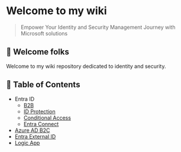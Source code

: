 # Welcome to my wiki

> Empower Your Identity and Security Management Journey with Microsoft solutions

## 📢 Welcome folks 

Welcome to my wiki repository dedicated to identity and security.

## 📖 Table of Contents
- Entra ID
    - [B2B](./Entra%20ID/B2B/README.md)
    - [ID Protection](./Entra%20ID/ID%20Protection/README.md)
    - [Conditional Access](./Entra%20ID/CAP/README.md)
    - [Entra Connect](./Entra%20ID/Entra%20Connect/README.md)
- [Azure AD B2C](./Azure%20AD%20B2C/README.md)
- [Entra External ID](./Entra%20External%20ID/README.md)
- [Logic App](./Logic%20App/README.md)


